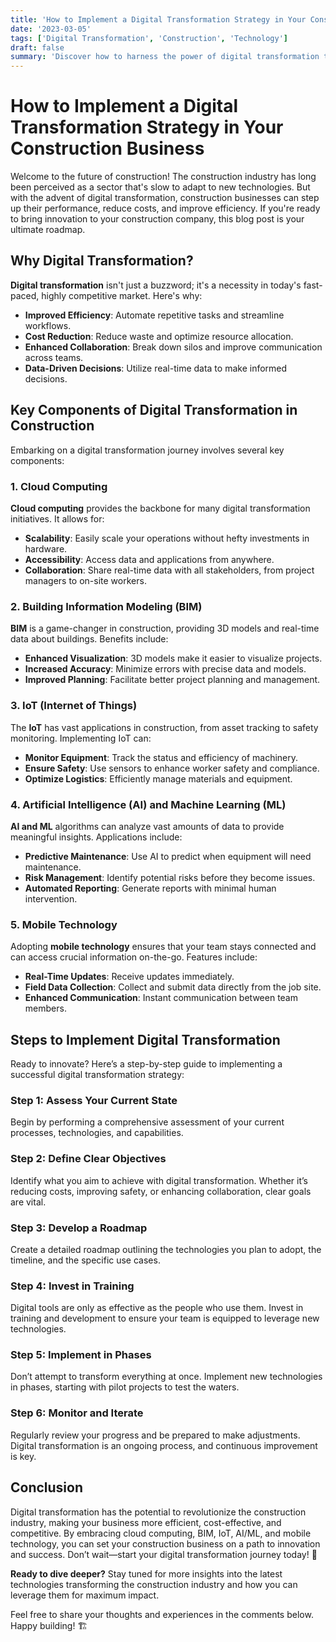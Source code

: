```yaml
---
title: 'How to Implement a Digital Transformation Strategy in Your Construction Business'
date: '2023-03-05'
tags: ['Digital Transformation', 'Construction', 'Technology']
draft: false
summary: 'Discover how to harness the power of digital transformation to elevate your construction business, streamline operations, and increase profitability.'
---
```


# How to Implement a Digital Transformation Strategy in Your Construction Business

Welcome to the future of construction! The construction industry has long been perceived as a sector that's slow to adapt to new technologies. But with the advent of digital transformation, construction businesses can step up their performance, reduce costs, and improve efficiency. If you're ready to bring innovation to your construction company, this blog post is your ultimate roadmap.

## Why Digital Transformation?

**Digital transformation** isn't just a buzzword; it's a necessity in today's fast-paced, highly competitive market. Here's why:

- **Improved Efficiency**: Automate repetitive tasks and streamline workflows.
- **Cost Reduction**: Reduce waste and optimize resource allocation.
- **Enhanced Collaboration**: Break down silos and improve communication across teams.
- **Data-Driven Decisions**: Utilize real-time data to make informed decisions.

## Key Components of Digital Transformation in Construction

Embarking on a digital transformation journey involves several key components:

### 1. **Cloud Computing**

**Cloud computing** provides the backbone for many digital transformation initiatives. It allows for:

- **Scalability**: Easily scale your operations without hefty investments in hardware.
- **Accessibility**: Access data and applications from anywhere.
- **Collaboration**: Share real-time data with all stakeholders, from project managers to on-site workers.

### 2. **Building Information Modeling (BIM)**

**BIM** is a game-changer in construction, providing 3D models and real-time data about buildings. Benefits include:

- **Enhanced Visualization**: 3D models make it easier to visualize projects.
- **Increased Accuracy**: Minimize errors with precise data and models.
- **Improved Planning**: Facilitate better project planning and management.

### 3. **IoT (Internet of Things)**

The **IoT** has vast applications in construction, from asset tracking to safety monitoring. Implementing IoT can:

- **Monitor Equipment**: Track the status and efficiency of machinery.
- **Ensure Safety**: Use sensors to enhance worker safety and compliance.
- **Optimize Logistics**: Efficiently manage materials and equipment.

### 4. **Artificial Intelligence (AI) and Machine Learning (ML)**

**AI and ML** algorithms can analyze vast amounts of data to provide meaningful insights. Applications include:

- **Predictive Maintenance**: Use AI to predict when equipment will need maintenance.
- **Risk Management**: Identify potential risks before they become issues.
- **Automated Reporting**: Generate reports with minimal human intervention.

### 5. **Mobile Technology**

Adopting **mobile technology** ensures that your team stays connected and can access crucial information on-the-go. Features include:

- **Real-Time Updates**: Receive updates immediately.
- **Field Data Collection**: Collect and submit data directly from the job site.
- **Enhanced Communication**: Instant communication between team members.

## Steps to Implement Digital Transformation

Ready to innovate? Here’s a step-by-step guide to implementing a successful digital transformation strategy:

### Step 1: **Assess Your Current State**

Begin by performing a comprehensive assessment of your current processes, technologies, and capabilities.

### Step 2: **Define Clear Objectives**

Identify what you aim to achieve with digital transformation. Whether it’s reducing costs, improving safety, or enhancing collaboration, clear goals are vital.

### Step 3: **Develop a Roadmap**

Create a detailed roadmap outlining the technologies you plan to adopt, the timeline, and the specific use cases.

### Step 4: **Invest in Training**

Digital tools are only as effective as the people who use them. Invest in training and development to ensure your team is equipped to leverage new technologies.

### Step 5: **Implement in Phases**

Don’t attempt to transform everything at once. Implement new technologies in phases, starting with pilot projects to test the waters.

### Step 6: **Monitor and Iterate**

Regularly review your progress and be prepared to make adjustments. Digital transformation is an ongoing process, and continuous improvement is key.

## Conclusion

Digital transformation has the potential to revolutionize the construction industry, making your business more efficient, cost-effective, and competitive. By embracing cloud computing, BIM, IoT, AI/ML, and mobile technology, you can set your construction business on a path to innovation and success. Don’t wait—start your digital transformation journey today! 🚀

**Ready to dive deeper?** Stay tuned for more insights into the latest technologies transforming the construction industry and how you can leverage them for maximum impact.

Feel free to share your thoughts and experiences in the comments below. Happy building! 🏗️